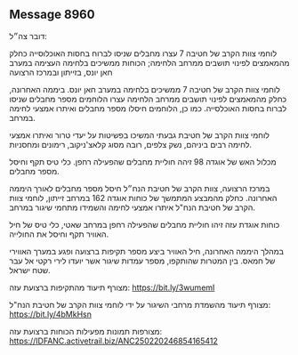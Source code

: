## Message 8960

דובר צה״ל:

לוחמי צוות הקרב של חטיבה 7 עצרו מחבלים שניסו לברוח בחסות האוכלוסייה כחלק מהמאמצים לפינוי תושבים ממרחב הלחימה; הכוחות ממשיכים בלחימה העצימה במערב חאן יונס, בזייתון ובמרכז הרצועה 

לוחמי צוות הקרב של חטיבה 7 ממשיכים בלחימה במערב חאן יונס. 
ביממה האחרונה, כחלק מהמאמצים לפינוי תושבים ממרחב הלחימה עצרו הלוחמים מספר מחבלים שניסו לברוח בחסות האוכלסייה.
כמו כן, הלוחמים חיסלו מספר מחבלים ואיתרו אמצעי לחימה במרחב. 

לוחמי צוות הקרב של חטיבת גבעתי המשיכו בפשיטות על יעדי טרור ואיתרו אמצעי לחימה רבים ביניהם, נשק צלפים, רובה מסוג קלאצ'ניקוב, רימונים ומחסניות.

מכלול האש של אוגדה 98 זיהה חוליית מחבלים שהפעילה רחפן. כלי טיס תקף וחיסל מספר מחבלים.

במרכז הרצועה, צוות הקרב של חטיבת הנח״ל חיסל מספר מחבלים לאורך היממה האחרונה.
כחלק מהמבצע המתמשך של כוחות אוגדה 162 במרחב זייתון, לוחמי צוות הקרב של חטיבת הנח"ל איתרו אמצעי לחימה והשמידו מתחמי שיגור במרחב.

כוחות אוגדת עזה זיהו חוליית מחבלים שהפעילה רחפן במרחב שאטי, כלי טיס של חיל האוויר תקף וחיסל את החולייה.

במהלך היממה האחרונה, חיל האוויר ביצע מספר תקיפות ברצועה ופגע במערך האווירי של חמאס. בין המטרות שהותקפו, מספר עמדות שיגור אשר יועדו לירי רקטי אל עבר שטח ישראל.

מצורף תיעוד מהתקיפות ברצועת עזה: https://bit.ly/3wumemI

מצורף תיעוד מהשמדת מרחבי השיגור על ידי לוחמי צוות הקרב של חטיבת הנח"ל: https://bit.ly/4bMkHsn

מצורפות תמונות מפעילות הכוחות ברצועת עזה: https://IDFANC.activetrail.biz/ANC250220246854165412

